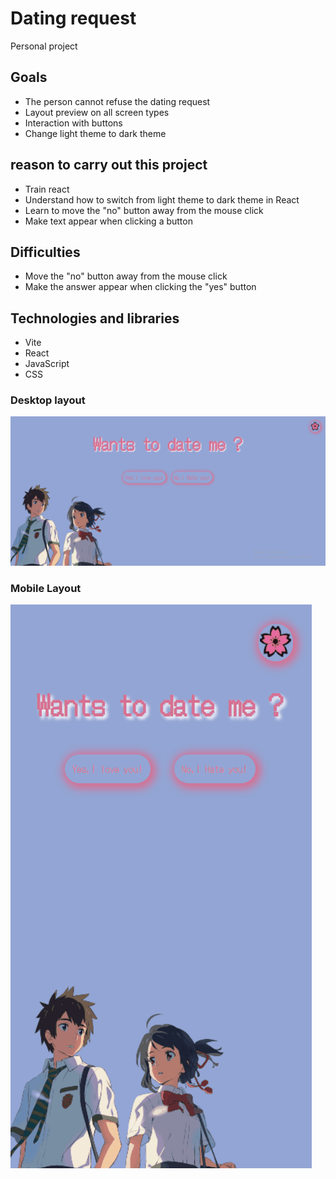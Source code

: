# Dating request
Personal project

## Goals
- The person cannot refuse the dating request
- Layout preview on all screen types
- Interaction with buttons
- Change light theme to dark theme

## reason to carry out this project
- Train react
- Understand how to switch from light theme to dark theme in React
- Learn to move the "no" button away from the mouse click
- Make text appear when clicking a button

## Difficulties
- Move the "no" button away from the mouse click
- Make the answer appear when clicking the "yes" button

## Technologies and libraries
- Vite
- React
- JavaScript
- CSS

### Desktop layout

![](./src/design/dating-request-desktop.gif)

### Mobile Layout

![](./src/design/dating-request-mobile.gif)